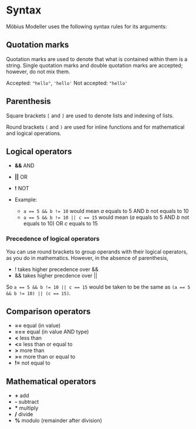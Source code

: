 # Syntax

Möbius Modeller uses the following syntax rules for its arguments:

## Quotation marks

Quotation marks are used to denote that what is contained within them is a string. Single quotation marks and double quotation marks are accepted; however, do not mix them.

Accepted: `"hello"`, `'hello'`
Not accepted: `"hello'`

## Parenthesis

Square brackets `[` and `]` are used to denote lists and indexing of lists.

Round brackets `(` and `)` are used for inline functions and for mathematical and logical operations.

## Logical operators 

* **&&** AND

* **||** OR

* **!** NOT

* Example:
  * `a == 5 && b != 10` would mean *a* equals to 5 AND *b* not equals to 10
  * `a == 5 && b != 10 || c == 15` would mean (*a* equals to 5 AND *b* not equals to 10) OR *c* equals to 15

### Precedence of logical operators

You can use round brackets to group operands with their logical operators, as you do in mathematics. However, in the absence of parenthesis, 

* ! takes higher precedence over &&
* && takes higher precdence over ||

So `a == 5 && b != 10 || c == 15` would be taken to be the same as `(a == 5 && b != 10) || (c == 15)`. 

## Comparison operators

* **==** equal (in value)
* **===** equal (in value AND type)
* **<** less than
* **<=** less than or equal to
* **>** more than
* **>=** more than or equal to
* **!=** not equal to

## Mathematical operators

* __+__ add 
* __-__ subtract
* __*__ multiply
* __/__ divide
* __%__ modulo (remainder after division)